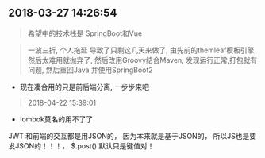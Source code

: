 ## 2018-03-27 14:26:54
> 希望中的技术栈是 SpringBoot和Vue

> 一波三折, 个人拖延 导致了只剩这几天来做了, 由先前的themleaf模板引擎, 然后太难用就抛弃了, 
> 然后改用Groovy结合Maven, 发现运行正常,打包就有问题, 然后重回Java 并使用SpringBoot2

- 现在凑合用的只是前后端分离, 一步步来吧

> 2018-04-22 15:39:01
- lombok莫名的用不了了

JWT 和前端的交互都是用JSON的， 因为本来就是基于JSON的， 所以JS也是要发JSON的！！！， $.post() 默认只是键值对！